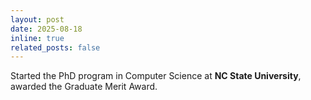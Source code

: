 ```yaml
---
layout: post
date: 2025-08-18
inline: true
related_posts: false
---
```


Started the PhD program in Computer Science at <b>NC State University</b>, awarded the Graduate Merit Award.